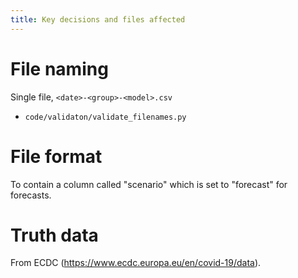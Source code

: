 ```yaml
---
title: Key decisions and files affected
---
```


# File naming

Single file, `<date>-<group>-<model>.csv`

- `code/validaton/validate_filenames.py`

# File format

To contain a column called "scenario" which is set to "forecast" for forecasts.

# Truth data

From ECDC (https://www.ecdc.europa.eu/en/covid-19/data).
